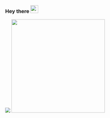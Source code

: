 ### Hey there <img src="https://media.giphy.com/media/hvRJCLFzcasrR4ia7z/giphy.gif" width="25px">
<div>
  <img src="https://i.imgur.com/hfhc9eh.jpg">
  <a href="https://thoushawnotpass.github.io/portfolio/">
    <img width="300px" src="https://github-readme-stats.vercel.app/api?username=justinalexandershaw&show_icons=true&theme=react&custom_title=Github%20Stats&include_all_commits=true&count_private=true"/>
  </a>
</div>
